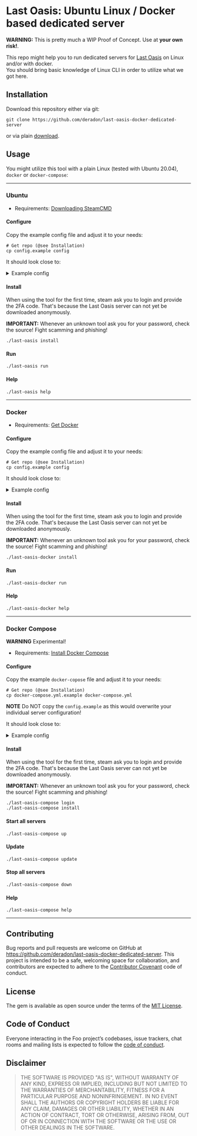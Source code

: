 # Last Oasis: Ubuntu Linux / Docker based dedicated server

**WARNING:** This is pretty much a WIP Proof of Concept. Use at **your own risk!**.

This repo might help you to run dedicated servers for [Last Oasis](https://lastoasis.gg/) on Linux and/or with docker.\
You should bring basic knowledge of Linux CLI in order to utilize what we got here.

## Installation

Download this repository either via git:

```shell
git clone https://github.com/deradon/last-oasis-docker-dedicated-server
```

or via plain [download](https://github.com/Deradon/last-oasis-docker-dedicated-server/archive/refs/heads/main.zip).

## Usage

You might utilize this tool with a plain Linux (tested with Ubuntu 20.04), `docker` or `docker-compose`:

---

### Ubuntu

* Requirements: [Downloading SteamCMD](https://developer.valvesoftware.com/wiki/SteamCMD#Linux)

#### Configure

Copy the example config file and adjust it to your needs:

```shell
# Get repo (@see Installation)
cp config.example config
```

It should look close to:

<details>
  <summary>Example config</summary>

    ##############
    ## Required ##
    ##############

    # Get it from https://myrealm.lastoasis.gg/Settings ("Game server registration key")
    SERVER_CUSTOMER_KEY="XgZyB0HDYtv4JJ1tUUybXg"

    # Server name to use. Must be unique per server realm.
    SERVER_IDENTIFIER="Example Server"

    # Eternal server ip to use.
    SERVER_IP_ADDRESS=233.252.0.98

    # Server port to use. Must be unique per server realm and IP.
    SERVER_PORT="62001"

    # Get it from https://myrealm.lastoasis.gg/Settings ("Self hosted game servers registration keys")
    SERVER_PROVIDER_KEY="6fSIs5nTwnhfjcaVlZ5BmA"

    # Steam user name to login with.
    STEAM_USER="FancyAlice"

    ##############
    ## Optional ##
    ##############

    # Directory where to install Last Oasis. (Default: ".steam/last-oasis")
    # INSTALL_DIR=$(realpath ~/.steam)/last-oasis

    # Additional server options to use.
    # SERVER_OPTIONS='-log -force_steamclient_link -messaging -NoLiveServer -EnableCheats -backendapiurloverride="backend.last-oasis.com"'

    # How many slots the server should offer. (Default: "10")
    SERVER_SLOTS="25"

    # If you've compiled "stemcmd' from source or it is not included in your ${bold}PATH${normal}, you might need to set this to the full path of your "steamcmd" binary (or shell script).
    # STEAM_CMD_BINARY="steamcmdd""

    # Dedicated last oasis server steam appid for linux. (Default: "903950")
    # STEAM_LINUX_APP_ID="903950"
</details>

#### Install

When using the tool for the first time, steam ask you to login
and provide the 2FA code. That's because the Last Oasis server can not yet be downloaded
anonymously.

**IMPORTANT:** Whenever an unknown tool ask you for your password, check the source! Fight scamming and phishing!

```shell
./last-oasis install
```

#### Run

```shell
./last-oasis run
```

#### Help

```shell
./last-oasis help
```

---

### Docker

* Requirements: [Get Docker](https://docs.docker.com/get-docker/)

#### Configure

Copy the example config file and adjust it to your needs:

```shell
# Get repo (@see Installation)
cp config.example config
```

It should look close to:

<details>
  <summary>Example config</summary>

    ##############
    ## Required ##
    ##############

    # Get it from https://myrealm.lastoasis.gg/Settings ("Game server registration key")
    SERVER_CUSTOMER_KEY="XgZyB0HDYtv4JJ1tUUybXg"

    # Server name to use. Must be unique per server realm.
    SERVER_IDENTIFIER="Example Server"

    # Eternal server ip to use.
    SERVER_IP_ADDRESS=233.252.0.98

    # Server port to use. Must be unique per server realm and IP.
    SERVER_PORT="62001"

    # Get it from https://myrealm.lastoasis.gg/Settings ("Self hosted game servers registration keys")
    SERVER_PROVIDER_KEY="6fSIs5nTwnhfjcaVlZ5BmA"

    # Steam user name to login with.
    STEAM_USER="FancyAlice"

    ##############
    ## Optional ##
    ##############

    # Directory where to install Last Oasis. (Default: ".steam/last-oasis")
    # INSTALL_DIR=$(realpath ~/.steam)/last-oasis

    # Additional server options to use.
    # SERVER_OPTIONS='-log -force_steamclient_link -messaging -NoLiveServer -EnableCheats -backendapiurloverride="backend.last-oasis.com"'

    # How many slots the server should offer. (Default: "10")
    SERVER_SLOTS="25"

    # If you've compiled "stemcmd' from source or it is not included in your ${bold}PATH${normal}, you might need to set this to the full path of your "steamcmd" binary (or shell script).
    # STEAM_CMD_BINARY="steamcmdd""

    # Dedicated last oasis server steam appid for linux. (Default: "903950")
    # STEAM_LINUX_APP_ID="903950"
</details>

#### Install

When using the tool for the first time, steam ask you to login
and provide the 2FA code. That's because the Last Oasis server can not yet be downloaded
anonymously.

**IMPORTANT:** Whenever an unknown tool ask you for your password, check the source! Fight scamming and phishing!

```shell
./last-oasis-docker install
```

#### Run

```shell
./last-oasis-docker run
```

#### Help

```shell
./last-oasis-docker help
```

---

### Docker Compose

**WARNING** Experimental!

* Requirements: [Install Docker Compose](https://docs.docker.com/compose/install/)

#### Configure

Copy the example `docker-copose` file and adjust it to your needs:

```shell
# Get repo (@see Installation)
cp docker-compose.yml.example docker-compose.yml
```

**NOTE** Do NOT copy the `config.example` as this would overwrite your individual server configuration!

It should look close to:

<details>
  <summary>Example config</summary>

    version: '3.8'

    x-service-template: &service-template
      build: .
      restart: always
      command: run
      volumes:
        - "last-oasis-volume:/mnt/steam/"

    x-environment-template: &environment-template
      SERVER_CUSTOMER_KEY: XgZyB0HDYtv4JJ1tUUybXg
      SERVER_PROVIDER_KEY: 6fSIs5nTwnhfjcaVlZ5BmA
      SERVER_IP_ADDRESS: 233.252.0.98
      SERVER_SLOTS: 25
      STEAM_USER: FancyAlice

    services:
      # @note Don't remove this service. The `maintenance` service is used
      #       for installing and updating.
      maintenance:
        <<: *service-template
        restart: never
        command: help
        environment:
          <<: *environment-template


      server-01:
        <<: *service-template
        environment:
          <<: *environment-template
          SERVER_IDENTIFIER: server-01
          SERVER_PORT: 62001

      server-02:
        <<: *service-template
        environment:
          <<: *environment-template
          SERVER_IDENTIFIER: server-02
          SERVER_PORT: 62002

      server-03:
        <<: *service-template
        environment:
          <<: *environment-template
          SERVER_IDENTIFIER: server-03
          SERVER_PORT: 62003

    volumes:
      last-oasis-volume:
</details>

#### Install

When using the tool for the first time, steam ask you to login
and provide the 2FA code. That's because the Last Oasis server can not yet be downloaded
anonymously.

**IMPORTANT:** Whenever an unknown tool ask you for your password, check the source! Fight scamming and phishing!

```shell
./last-oasis-compose login
./last-oasis-compose install
```

#### Start all servers

```shell
./last-oasis-compose up
```

#### Update

```shell
./last-oasis-compose update
```

#### Stop all servers

```shell
./last-oasis-compose down
```

#### Help

```shell
./last-oasis-compose help
```

---

## Contributing

Bug reports and pull requests are welcome on GitHub at https://github.com/deradon/last-oasis-docker-dedicated-server.
This project is intended to be a safe, welcoming space for collaboration, and contributors are expected to adhere to the [Contributor Covenant](http://contributor-covenant.org) code of conduct.

## License

The gem is available as open source under the terms of the [MIT License](https://opensource.org/licenses/MIT).

## Code of Conduct

Everyone interacting in the Foo project’s codebases, issue trackers, chat rooms and mailing lists is expected to follow the [code of conduct](https://github.com/deradon/last-oasis-docker-dedicated-server/blob/master/CODE_OF_CONDUCT.md).

## Disclaimer

> THE SOFTWARE IS PROVIDED "AS IS", WITHOUT WARRANTY OF ANY KIND, EXPRESS OR
> IMPLIED, INCLUDING BUT NOT LIMITED TO THE WARRANTIES OF MERCHANTABILITY,
> FITNESS FOR A PARTICULAR PURPOSE AND NONINFRINGEMENT. IN NO EVENT SHALL THE
> AUTHORS OR COPYRIGHT HOLDERS BE LIABLE FOR ANY CLAIM, DAMAGES OR OTHER
> LIABILITY, WHETHER IN AN ACTION OF CONTRACT, TORT OR OTHERWISE, ARISING FROM,
> OUT OF OR IN CONNECTION WITH THE SOFTWARE OR THE USE OR OTHER DEALINGS IN
> THE SOFTWARE.
